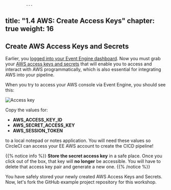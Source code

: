              ---
title: "1.4 AWS: Create Access Keys"
chapter: true
weight: 16
---

## Create AWS Access Keys and Secrets

Earlier, you [logged into your Event Engine dashboard][1]. Now you must grab your [AWS access keys and secrets][2] that will enable you to access and interact with AWS programmatically, which is also essential for integrating AWS into your pipeline.

When you try to access your AWS console via Event Engine, you should see this:

![Access key](/images/ee-access-key.png)

Copy the values for:

- **AWS_ACCESS_KEY_ID**
- **AWS_SECRET_ACCESS_KEY**
- **AWS_SESSION_TOKEN** 

to a local notepad or notes application. You will need these values so CircleCI can access your EE AWS account to create the CICD pipeline!

{{% notice info %}}
**Store the secret access key** in a safe place. Once you click out of the box, that key will **no longer** be accessible. You will have to delete that access key pair and generate a new one.
{{% /notice %}}

You have safely stored your newly created AWS Access Keys and Secrets. Now, let's fork the GitHub example project repository for this workshop.

<!-- URL Links index -->
[1]: /020_event_engine_setup/20_aws_event_engine.html
[2]: https://docs.github.com/en/github/authenticating-to-github/connecting-to-github-with-ssh
[3]: https://docs.github.com/en/github/authenticating-to-github/connecting-to-github-with-ssh/adding-a-new-ssh-key-to-your-github-account